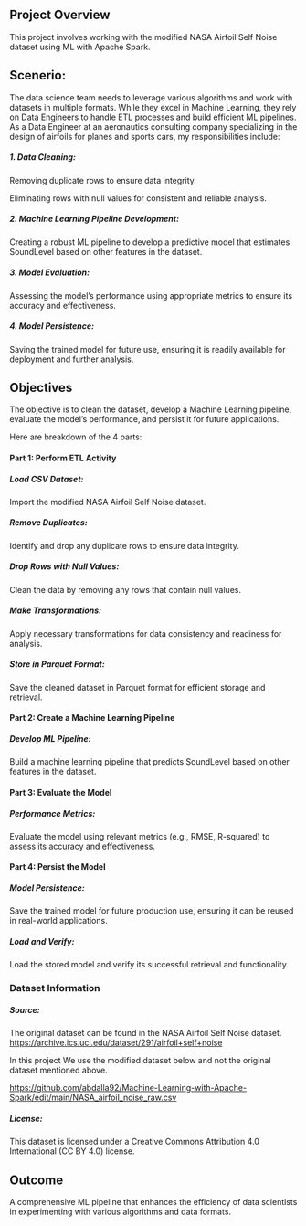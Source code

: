 ## Project Overview
This project involves working with the modified NASA Airfoil Self Noise dataset using ML with Apache Spark. 

## Scenerio:

The data science team needs to leverage various algorithms and work with datasets in multiple formats. While they excel in Machine Learning, they rely on Data Engineers to handle ETL processes and build efficient ML pipelines.
As a Data Engineer at an aeronautics consulting company specializing in the design of airfoils for planes and sports cars, 
my responsibilities include:
##### 1. Data Cleaning:
   Removing duplicate rows to ensure data integrity.
  
   Eliminating rows with null values for consistent and reliable analysis.
##### 2. Machine Learning Pipeline Development:
  Creating a robust ML pipeline to develop a predictive model that estimates SoundLevel based on other features in the dataset.
##### 3. Model Evaluation:
  Assessing the model’s performance using appropriate metrics to ensure its accuracy and effectiveness.
##### 4. Model Persistence:
  Saving the trained model for future use, ensuring it is readily available for deployment and further analysis.

## Objectives
The objective is to clean the dataset, develop a Machine Learning pipeline, evaluate the model’s performance, and persist it for future applications.

Here are breakdown of the 4 parts:

#### Part 1: Perform ETL Activity

 ##### Load CSV Dataset: 
Import the modified NASA Airfoil Self Noise dataset.

 
 ##### Remove Duplicates: 
   Identify and drop any duplicate rows to ensure data integrity.
   
 
 ##### Drop Rows with Null Values: 
   Clean the data by removing any rows that contain null values.
   
 
 ##### Make Transformations: 
 Apply necessary transformations for data consistency and readiness for analysis.
 
 
 ##### Store in Parquet Format: 
 Save the cleaned dataset in Parquet format for efficient storage and retrieval.
 
#### Part 2: Create a Machine Learning Pipeline
##### Develop ML Pipeline: 
  Build a machine learning pipeline that predicts SoundLevel based on other features in the dataset.
  
#### Part 3: Evaluate the Model
##### Performance Metrics: 
  Evaluate the model using relevant metrics (e.g., RMSE, R-squared) to assess its accuracy and effectiveness.
  
#### Part 4: Persist the Model
##### Model Persistence: 
  Save the trained model for future production use, ensuring it can be reused in real-world applications.
  
##### Load and Verify: 
  Load the stored model and verify its successful retrieval and functionality.
  

### Dataset Information
##### Source: 
The original dataset can be found in the NASA Airfoil Self Noise dataset. https://archive.ics.uci.edu/dataset/291/airfoil+self+noise

In this project We use the modified dataset below and not the original dataset mentioned above.

https://github.com/abdalla92/Machine-Learning-with-Apache-Spark/edit/main/NASA_airfoil_noise_raw.csv

##### License: 
This dataset is licensed under a Creative Commons Attribution 4.0 International (CC BY 4.0) license.


## Outcome
A comprehensive ML pipeline that enhances the efficiency of data scientists in experimenting with various algorithms and data formats.
